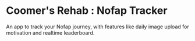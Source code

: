 # Coomer's Rehab : Nofap Tracker

An app to track your Nofap journey, with features like daily image upload for motivation and realtime leaderboard.
